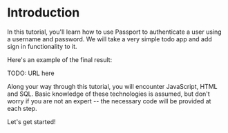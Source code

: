 # Introduction

In this tutorial, you'll learn how to use Passport to authenticate a user using
a username and password.  We will take a very simple todo app and add sign in
functionality to it.

Here's an example of the final result:

TODO: URL here

Along your way through this tutorial, you will encounter JavaScript, HTML and
SQL.  Basic knowledge of these technologies is assumed, but don't worry if you
are not an expert -- the necessary code will be provided at each step.

Let's get started!
